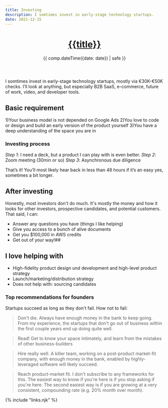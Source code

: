 ```yaml
---
title: Investing
description: I somtimes invest in early-stage technology startups.
date: 2021-12-15
---
```


<header>

# [{{title}}](/)

{{ comp.dateTime({date: date}) | safe }}

</header><section>

I somtimes invest in early-stage technology startups, mostly via €30K-€50K checks. I’ll look at anything, but especially B2B SaaS, e-commerce, future of work, video, and developer tools.


## Basic requirement

1)Your business model is not depended on Google Ads
2)You love to code or design and build an early version of the product yourself
3)You have a deep understanding of the space you are in 

### Investing process
_Step 1_: I need a deck, but a product I can play with is even better.
_Step 2_: Zoom meeting (30min or so)
_Step 3_: Asynchronous due diligence

That’s it! You’ll most likely hear back in less than 48 hours if it’s an easy yes, sometimes a bit longer.

## After investing
Honestly, most investors don't do much. It's mostly the money and how it looks for other investors, prospective candidates, and potential customers. That said, I can:

- Answer any questions you have (things I like helping)
- Give you access to a bunch of alive documents
- Get you $100,000 in AWS credits
- Get out of your way!##

## I love helping with
- High-fidelity product design und development and high-level product strategy
- Launch/marketing/distribution strategy
- Does not help with: sourcing candidates

### Top recommendations for founders
Startups succeed as long as they don't fail. How not to fail:

>Don't die. Always have enough money in the bank to keep going. From my experience, the startups that don't go out of business within the first couple years end up doing quite well.

>Read! Get to know your space intimately, and learn from the mistakes of other business-builders

>Hire really well. A killer team, working on a post-product market-fit company, with enough money in the bank, enabled by highly-leveraged software will likely succeed.

>Reach product-market fit. I don't subscribe to any frameworks for this. The easiest way to know if you're here is if you stop asking if you're here. The second easiest way is if you are growing at a very consistent, compounding rate (e.g. 20% month over month).


</section><footer>

<footer>

{% include "links.njk" %}
